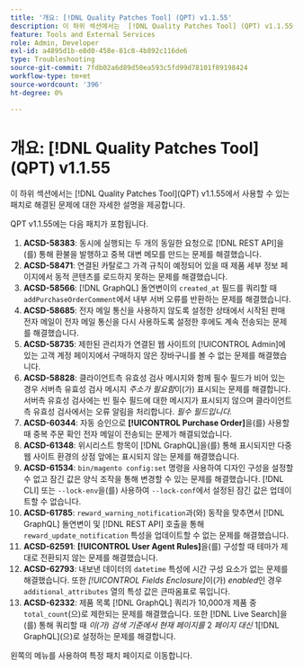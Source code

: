 ```yaml
---
title: '개요: [!DNL Quality Patches Tool] (QPT) v1.1.55'
description: 이 하위 섹션에서는  [!DNL Quality Patches Tool] (QPT) v1.1.55에서 사용할 수 있는 패치로 해결된 문제에 대한 자세한 설명을 제공합니다.
feature: Tools and External Services
role: Admin, Developer
exl-id: a4895d1b-e8d0-458e-81c8-4b892c116de6
type: Troubleshooting
source-git-commit: 7fdb02a6d89d50ea593c5fd99d78101f89198424
workflow-type: tm+mt
source-wordcount: '396'
ht-degree: 0%

---
```


# 개요: [!DNL Quality Patches Tool]&#x200B;(QPT) v1.1.55

이 하위 섹션에서는 [!DNL Quality Patches Tool]&#x200B;(QPT) v1.1.55에서 사용할 수 있는 패치로 해결된 문제에 대한 자세한 설명을 제공합니다.

QPT v1.1.55에는 다음 패치가 포함됩니다.

1. **ACSD-58383**: 동시에 실행되는 두 개의 동일한 요청으로 [!DNL REST API]을(를) 통해 환불을 발행하고 중복 대변 메모를 만드는 문제를 해결했습니다.
1. **ACSD-58471**: 연결된 카탈로그 가격 규칙이 예정되어 있을 때 제품 세부 정보 페이지에서 동적 콘텐츠를 로드하지 못하는 문제를 해결했습니다.
1. **ACSD-58566**: [!DNL GraphQL] 돌연변이의 `created_at` 필드를 쿼리할 때 `addPurchaseOrderComment`에서 내부 서버 오류를 반환하는 문제를 해결했습니다.
1. **ACSD-58685**: 전자 메일 통신을 사용하지 않도록 설정한 상태에서 시작된 판매 전자 메일이 전자 메일 통신을 다시 사용하도록 설정한 후에도 계속 전송되는 문제를 해결했습니다.
1. **ACSD-58735**: 제한된 관리자가 연결된 웹 사이트의 [!UICONTROL Admin]에 있는 고객 계정 페이지에서 구매하지 않은 장바구니를 볼 수 없는 문제를 해결했습니다.
1. **ACSD-58828**: 클라이언트측 유효성 검사 메시지와 함께 필수 필드가 비어 있는 경우 서버측 유효성 검사 메시지 *주소가 필요함*&#x200B;이(가) 표시되는 문제를 해결합니다. 서버측 유효성 검사에는 빈 필수 필드에 대한 메시지가 표시되지 않으며 클라이언트측 유효성 검사에서는 오류 알림을 처리합니다. *필수 필드입니다.*
1. **ACSD-60344**: 자동 승인으로 **[!UICONTROL Purchase Order]**&#x200B;을(를) 사용할 때 중복 주문 확인 전자 메일이 전송되는 문제가 해결되었습니다.
1. **ACSD-61348**: 위시리스트 항목이 [!DNL GraphQL]을(를) 통해 표시되지만 다중 웹 사이트 환경의 상점 앞에는 표시되지 않는 문제를 해결했습니다.
1. **ACSD-61534**: `bin/magento config:set` 명령을 사용하여 디자인 구성을 설정할 수 없고 잠긴 값은 양식 조작을 통해 변경할 수 있는 문제를 해결했습니다. [!DNL CLI] 또는 `--lock-env`을(를) 사용하여 `--lock-conf`에서 설정된 잠긴 값은 업데이트할 수 없습니다.
1. **ACSD-61785**: `reward_warning_notification`과(와) 동작을 맞추면서 [!DNL GraphQL] 돌연변이 및 [!DNL REST API] 호출을 통해 `reward_update_notification` 특성을 업데이트할 수 없는 문제를 해결했습니다.
1. **ACSD-62591**: **[!UICONTROL User Agent Rules]**&#x200B;을(를) 구성할 때 테마가 제대로 전환되지 않는 문제를 해결했습니다.
1. **ACSD-62793**: 내보낸 데이터의 `datetime` 특성에 시간 구성 요소가 없는 문제를 해결했습니다. 또한 *[!UICONTROL Fields Enclosure]*&#x200B;이(가) *enabled*&#x200B;인 경우 `additional_attributes` 열의 특성 값은 큰따옴표로 묶입니다.
1. **ACSD-62332**: 제품 목록 [!DNL GraphQL] 쿼리가 10,000개 제품 중 `total_count`(으)로 제한되는 문제를 해결했습니다. 또한 [!DNL Live Search]을(를) 통해 쿼리할 때 *이(가) 검색 기준에서 현재 페이지를* 2 *페이지 대신* 1[!DNL GraphQL]&#x200B;(으)로 설정하는 문제를 해결합니다.

왼쪽의 메뉴를 사용하여 특정 패치 페이지로 이동합니다.
